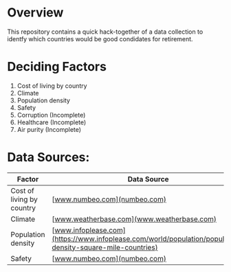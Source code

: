 # Overview

This repository contains a quick hack-together of a data collection to identfy which countries would be good condidates for retirement. 

# Deciding Factors

1. Cost of living by country
2. Climate
3. Population density
4. Safety
5. Corruption (Incomplete)
6. Healthcare (Incomplete)
7. Air purity (Incomplete)

# Data Sources:

| Factor | Data Source |
| --- | --- |
| Cost of living by country | [www.numbeo.com](numbeo.com)| 
| Climate | [www.weatherbase.com](www.weatherbase.com) |
| Population density | [www.infoplease.com](https://www.infoplease.com/world/population/population-density-square-mile-countries) |
| Safety | [www.numbeo.com](numbeo.com) |